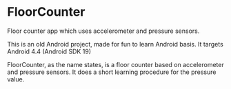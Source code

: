 # FloorCounter
Floor counter app which uses accelerometer and pressure sensors.

This is an old Android project, made for fun to learn Android basis.
It targets Android 4.4 (Android SDK 19)

FloorCounter, as the name states, is a floor counter based on accelerometer and pressure sensors. It does a short learning procedure for the pressure value.
